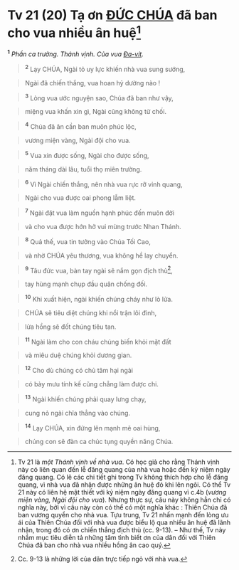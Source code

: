 # Tv 21 (20) Tạ ơn [ĐỨC CHÚA]() đã ban cho vua nhiều ân huệ[^1]
<sup><b>1</b></sup> *Phần ca trưởng. Thánh vịnh. Của vua [Đa-vít]().*


> <sup><b>2</b></sup> Lạy CHÚA, Ngài tỏ uy lực khiến nhà vua sung sướng,
>


> Ngài đã chiến thắng, vua hoan hỷ dường nào !
>


> <sup><b>3</b></sup> Lòng vua ước nguyện sao, Chúa đã ban như vậy,
>


> miệng vua khấn xin gì, Ngài cũng không từ chối.
>


> <sup><b>4</b></sup> Chúa đã ân cần ban muôn phúc lộc,
>


> vương miện vàng, Ngài đội cho vua.
>


> <sup><b>5</b></sup> Vua xin được sống, Ngài cho được sống,
>


> năm tháng dài lâu, tuổi thọ miên trường.
>


> <sup><b>6</b></sup> Vì Ngài chiến thắng, nên nhà vua rực rỡ vinh quang,
>


> Ngài cho vua được oai phong lẫm liệt.
>


> <sup><b>7</b></sup> Ngài đặt vua làm nguồn hạnh phúc đến muôn đời
>


> và cho vua được hớn hở vui mừng trước Nhan Thánh.
>


> <sup><b>8</b></sup> Quả thế, vua tin tưởng vào Chúa Tối Cao,
>


> và nhờ CHÚA yêu thương, vua không hề lay chuyển.
>


> <sup><b>9</b></sup> Tâu đức vua, bàn tay ngài sẽ nắm gọn địch thù[^2],
>


> tay hùng mạnh chụp đầu quân chống đối.
>


> <sup><b>10</b></sup> Khi xuất hiện, ngài khiến chúng cháy như lò lửa.
>


> CHÚA sẽ tiêu diệt chúng khi nổi trận lôi đình,
>


> lửa hồng sẽ đốt chúng tiêu tan.
>


> <sup><b>11</b></sup> Ngài làm cho con cháu chúng biến khỏi mặt đất
>


> và miêu duệ chúng khỏi dương gian.
>


> <sup><b>12</b></sup> Cho dù chúng có chủ tâm hại ngài
>


> có bày mưu tính kế cũng chẳng làm được chi.
>


> <sup><b>13</b></sup> Ngài khiến chúng phải quay lưng chạy,
>


> cung nỏ ngài chĩa thẳng vào chúng.
>


> <sup><b>14</b></sup> Lạy CHÚA, xin đứng lên mạnh mẽ oai hùng,
>


> chúng con sẽ đàn ca chúc tụng quyền năng Chúa.
>

[^1]: Tv 21 là *một Thánh vịnh về nhà vua*. Có học giả cho rằng Thánh vịnh này có liên quan đến lễ đăng quang của nhà vua hoặc đến kỷ niệm ngày đăng quang. Có lẽ các chi tiết ghi trong Tv không thích hợp cho lễ đăng quang, vì nhà vua đã nhận được những ân huệ đó khi lên ngôi. Có thể Tv 21 này có liên hệ mật thiết với kỷ niệm ngày đăng quang vì c.4b (*vương miện vàng, Ngài đội cho vua*). Nhưng thực sự, câu này không hẳn chỉ có nghĩa này, bởi vì câu này còn có thể có một nghĩa khác : Thiên Chúa đã ban vương quyền cho nhà vua. Tựu trung, Tv 21 nhấn mạnh đến lòng ưu ái của Thiên Chúa đối với nhà vua được biểu lộ qua nhiều ân huệ đã lãnh nhận, trong đó có ơn chiến thắng địch thù (cc. 9-13). – Như thế, Tv này nhắm mục tiêu diễn tả những tâm tình biết ơn của dân đối với Thiên Chúa đã ban cho nhà vua nhiều hồng ân cao quý.
[^2]: Cc. 9-13 là những lời của dân trực tiếp ngỏ với nhà vua.